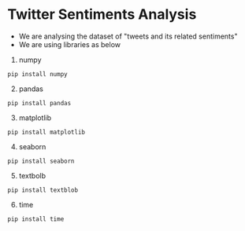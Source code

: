 # Twitter Sentiments Analysis
* We are analysing the dataset of "tweets and its related sentiments" 
* We are using libraries as below
1. numpy 
``````
pip install numpy
``````
2. pandas
``````
pip install pandas
``````
3. matplotlib
``````
pip install matplotlib
``````
4. seaborn
``````
pip install seaborn
``````
5. textbolb
``````
pip install textblob
``````
6. time
``````
pip install time
``````
